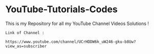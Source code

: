 # YouTube-Tutorials-Codes


This is my Repository for all my YouTube Channel Videos Solutions !




    Link of Channel :
    
    https://www.youtube.com/channel/UCrHDDW6k_uW246-gku-b8Uw?view_as=subscriber
